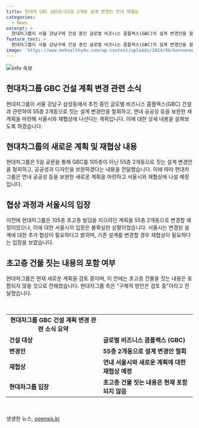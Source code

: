 ```yaml
---
title: 현대차 GBC 105층→55층 2개동 설계 변경안 연내 재협상
categories:
  - News
excerpt: >
  현대차그룹이 서울 강남구에 건설 중인 글로벌 비즈니스 콤플렉스(GBC)의 설계 변경안을 철회하고, 새로운 공공성을 강조한 계획으로 서울시와 재협상에 나선다. 이에 따라 105층 대신 55층 2개 동으로 건물을 짓는 것을 철회하고, 공공성과 디자인을 보완하겠다는 내용의 공문이 제출되었다. 이러한 결정과 함께 초고층 건물을 짓는 계획은 검토 중이며, 협상을 통해 새로운 계획을 마련할 예정이라고 밝혔다.
feature_text: >
  현대차그룹이 서울 강남구에 건설 중인 글로벌 비즈니스 콤플렉스(GBC)의 설계 변경안을 철회하고, 새로운 공공성을 강조한 계획으로 서울시와 재협상에 나선다. 이에 따라 105층 대신 55층 2개 동으로 건물을 짓는 것을 철회하고, 공공성과 디자인을 보완하겠다는 내용의 공문이 제출되었다. 이러한 결정과 함께 초고층 건물을 짓는 계획은 검토 중이며, 협상을 통해 새로운 계획을 마련할 예정이라고 밝혔다.
image: 'https://www.behealthy4u.com/wp-content/uploads/2024/06/koreanews.jpg'
---
```


<p><img src="https://www.behealthy4u.com/wp-content/uploads/2024/06/koreanews.jpg" alt="info 속보" /></p>

<h2 data-ke-size="size26">현대차그룹 GBC 건설 계획 변경 관련 소식</h2>

<p data-ke-size="size16">현대차그룹이 서울 강남구 삼성동에서 추진 중인 글로벌 비즈니스 콤플렉스(GBC) 건설과 관련하여 55층 2개동으로 짓는 설계 변경안을 철회하고, 연내 공공성 등을 보완한 새 계획을 마련해 서울시와 재협상에 나선다는 계획입니다. 이에 대한 상세 내용을 살펴보도록 하겠습니다.</p>

<h2 data-ke-size="size26">현대차그룹의 새로운 계획 및 재협상 내용</h2>

<p data-ke-size="size16">현대차그룹은 5일 공문을 통해 GBC를 105층이 아닌 55층 2개동으로 짓는 설계 변경안을 철회하고, 공공성과 디자인을 보완하겠다는 내용을 전달했습니다. 이에 따라 현대차그룹은 연내 공공성 등을 보완한 새로운 계획을 마련하고 서울시와 재협상에 나설 예정입니다.</p>

<h2 data-ke-size="size26">협상 과정과 서울시의 입장</h2>

<p data-ke-size="size16">이전에 현대차그룹은 105층 초고층 빌딩을 지으려던 계획을 55층 2개동으로 변경할 예정이었으나, 이에 대한 서울시의 입장은 불확실한 상황이었습니다. 서울시는 변경된 설계에 대한 추가 협상이 필요하다고 밝히며, 기존 설계를 변경할 경우 재협상이 필요하다는 입장을 보였습니다.</p>

<h2 data-ke-size="size26">초고층 건물 짓는 내용의 포함 여부</h2>

<p data-ke-size="size16">현대차그룹은 현재 새로운 계획을 검토 중이며, 이 안에는 초고층 건물을 짓는 내용은 포함되지 않을 것으로 전해졌습니다. 현대차그룹 측은 "구체적 방안은 검토 중"이라고 전달했습니다.</p>

<p data-ke-size="size16">&nbsp;</p>

<table>
<tbody>
<tr>
<td style="text-align: center; height: 17px;"><b>현대차그룹 GBC 건설 계획 변경 관련 소식 요약</b></td>
</tr>
<tr>
<td style="text-align: left; height: 17px;"><b>건설 대상</b></td>
<td style="text-align: left; height: 17px;"><b>글로벌 비즈니스 콤플렉스 (GBC)</b></td>
</tr>
<tr>
<td style="text-align: left; height: 17px;"><b>변경안</b></td>
<td style="text-align: left; height: 17px;"><b>55층 2개동으로 설계 변경안 철회</b></td>
</tr>
<tr>
<td style="text-align: left; height: 17px;"><b>재협상</b></td>
<td style="text-align: left; height: 17px;"><b>연내 서울시와 새로운 계획에 대한 재협상 예정</b></td>
</tr>
<tr>
<td style="text-align: left; height: 17px;"><b>현대차그룹 입장</b></td>
<td style="text-align: left; height: 17px;"><b>초고층 건물 짓는 내용은 현재 포함되지 않음</b></td>
</tr>
</tbody>
</table>

<p data-ke-size="size16">&nbsp;</p>
생생한 뉴스, <a href="https://opensis.kr" rel="dofollow">opensis.kr</a>


